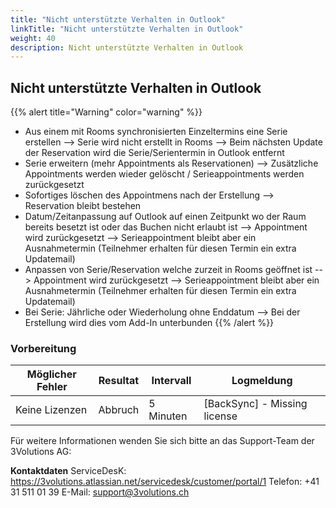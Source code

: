 ```yaml
---
title: "Nicht unterstützte Verhalten in Outlook"
linkTitle: "Nicht unterstützte Verhalten in Outlook"
weight: 40
description: Nicht unterstützte Verhalten in Outlook
---
```

## Nicht unterstützte Verhalten in Outlook

{{% alert title="Warning" color="warning" %}}

- Aus einem mit Rooms synchronisierten Einzeltermins eine Serie erstellen --> Serie wird nicht erstellt in Rooms --> Beim nächsten Update der Reservation wird die Serie/Serientermin in Outlook entfernt
- Serie erweitern (mehr Appointments als Reservationen) --> Zusätzliche Appointments werden wieder gelöscht / Serieappointments werden zurückgesetzt
- Sofortiges löschen des Appointmens nach der Erstellung --> Reservation bleibt bestehen
- Datum/Zeitanpassung auf Outlook auf einen Zeitpunkt wo der Raum bereits besetzt ist oder das Buchen nicht erlaubt ist --> Appointment wird zurückgesetzt --> Serieappointment bleibt aber ein Ausnahmetermin (Teilnehmer erhalten für diesen Termin ein extra Updatemail)
- Anpassen von Serie/Reservation welche zurzeit in Rooms geöffnet ist --> Appointment wird zurückgesetzt --> Serieappointment bleibt aber ein Ausnahmetermin (Teilnehmer erhalten für diesen Termin ein extra Updatemail)
- Bei Serie: Jährliche oder Wiederholung ohne Enddatum --> Bei der Erstellung wird dies vom Add-In unterbunden
{{% /alert %}}

### Vorbereitung

|Möglicher Fehler|Resultat|Intervall|Logmeldung
|---|---|---|---|
|Keine Lizenzen|Abbruch|5 Minuten|[BackSync] - Missing license

Für weitere Informationen wenden Sie sich bitte an das Support-Team der 3Volutions AG:

__Kontaktdaten__
ServiceDesK: https://3volutions.atlassian.net/servicedesk/customer/portal/1
Telefon:     +41 31 511 01 39
E-Mail:      support@3volutions.ch